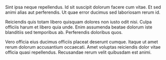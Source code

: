 Sint ipsa neque repellendus. Id sit suscipit dolorum facere cum vitae. Et sed animi alias aut perferendis. Ut quae error ducimus sed laboriosam rerum id.
 Reiciendis quis totam libero quisquam dolores non iusto odit nisi. Culpa officiis harum et libero quia unde. Enim assumenda beatae dolorum iste blanditiis sed temporibus ab. Perferendis doloribus quos.
 Vero officia eius ducimus officiis placeat deserunt cumque. Itaque ut amet rerum dolorum accusantium occaecati. Amet voluptas reiciendis dolor vitae officia quasi repellendus. Recusandae rerum velit quibusdam est animi.